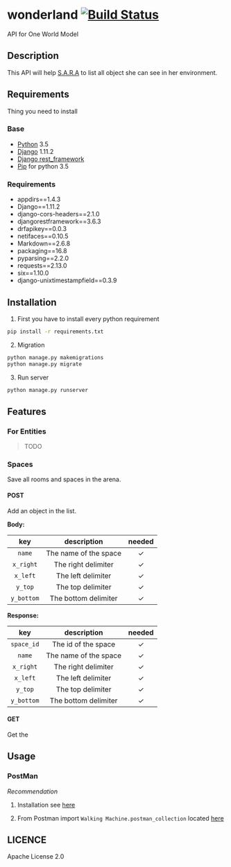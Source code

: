# wonderland [![Build Status](https://travis-ci.org/WalkingMachine/wonderland.svg?branch=master)](https://travis-ci.org/WalkingMachine/wonderland)
API for One World Model

## Description
This API will help [S.A.R.A](http://walkingmachine.ca) to list all object she can see in her environment.

## Requirements
Thing you need to install
### Base
- [Python](https://www.python.org/) 3.5
- [Django](https://www.djangoproject.com/) 1.11.2
- [Django rest_framework](http://www.django-rest-framework.org/)
- [Pip](https://pypi.python.org/pypi/pip?) for python 3.5

### Requirements
- appdirs==1.4.3
- Django==1.11.2
- django-cors-headers==2.1.0
- djangorestframework==3.6.3
- drfapikey==0.0.3
- netifaces==0.10.5
- Markdown==2.6.8
- packaging==16.8
- pyparsing==2.2.0
- requests==2.13.0
- six==1.10.0
- django-unixtimestampfield==0.3.9

## Installation
1. First you have to install every python requirement
```bash
pip install -r requirements.txt
```

2. Migration
```bash
python manage.py makemigrations
python manage.py migrate
```

3. Run server
```bash
python manage.py runserver
```

## Features

### For Entities

> TODO

### Spaces

Save all rooms and spaces in the arena.

#### POST

Add an object in the list.

**Body:**

|    key    |         description         | needed |
|:---------:|:---------------------------:|:------:|
|  `name`   |  The name of the space      |    &#10003;    |
| `x_right` |  The right delimiter        |    &#10003;    |
| `x_left`  |  The left delimiter         |    &#10003;    |
|  `y_top`  |  The top delimiter          |    &#10003;    |
| `y_bottom`|  The bottom delimiter       |    &#10003;    |

**Response:**

|   key    |         description         | needed |
|:--------:|:---------------------------:|:------:|
|`space_id`|  The id of the space        |    &#10003;    |
|  `name`  |  The name of the space      |    &#10003;    |
|`x_right` |  The right delimiter        |    &#10003;    |
| `x_left` |  The left delimiter         |    &#10003;    |
| `y_top`  |  The top delimiter          |    &#10003;    |
|`y_bottom`|  The bottom delimiter       |    &#10003;    |

#### GET

Get the

## Usage
### PostMan
*Recommendation*
1. Installation see [here](https://www.getpostman.com/)

2. From Postman import `Walking Machine.postman_collection` located [here](../master/Walking%20Machine.postman_collection.json)

## LICENCE
Apache License 2.0
